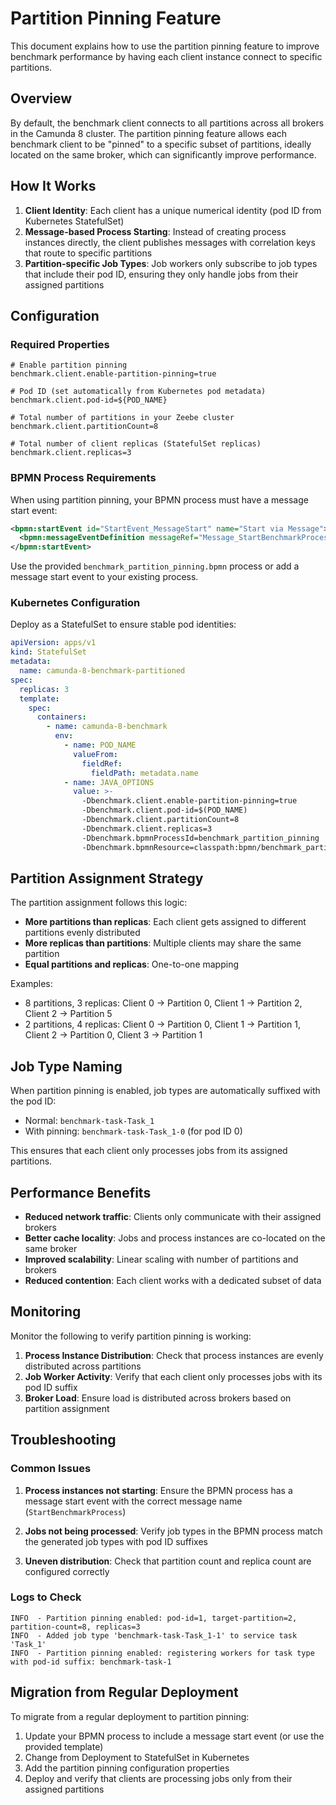 # Partition Pinning Feature

This document explains how to use the partition pinning feature to improve benchmark performance by having each client instance connect to specific partitions.

## Overview

By default, the benchmark client connects to all partitions across all brokers in the Camunda 8 cluster. The partition pinning feature allows each benchmark client to be "pinned" to a specific subset of partitions, ideally located on the same broker, which can significantly improve performance.

## How It Works

1. **Client Identity**: Each client has a unique numerical identity (pod ID from Kubernetes StatefulSet)
2. **Message-based Process Starting**: Instead of creating process instances directly, the client publishes messages with correlation keys that route to specific partitions
3. **Partition-specific Job Types**: Job workers only subscribe to job types that include their pod ID, ensuring they only handle jobs from their assigned partitions

## Configuration

### Required Properties

```properties
# Enable partition pinning
benchmark.client.enable-partition-pinning=true

# Pod ID (set automatically from Kubernetes pod metadata)
benchmark.client.pod-id=${POD_NAME}

# Total number of partitions in your Zeebe cluster
benchmark.client.partitionCount=8

# Total number of client replicas (StatefulSet replicas)
benchmark.client.replicas=3
```

### BPMN Process Requirements

When using partition pinning, your BPMN process must have a message start event:

```xml
<bpmn:startEvent id="StartEvent_MessageStart" name="Start via Message">
  <bpmn:messageEventDefinition messageRef="Message_StartBenchmarkProcess" />
</bpmn:startEvent>
```

Use the provided `benchmark_partition_pinning.bpmn` process or add a message start event to your existing process.

### Kubernetes Configuration

Deploy as a StatefulSet to ensure stable pod identities:

```yaml
apiVersion: apps/v1
kind: StatefulSet
metadata:
  name: camunda-8-benchmark-partitioned
spec:
  replicas: 3
  template:
    spec:
      containers:
        - name: camunda-8-benchmark
          env:
            - name: POD_NAME
              valueFrom:
                fieldRef:
                  fieldPath: metadata.name
            - name: JAVA_OPTIONS
              value: >-
                -Dbenchmark.client.enable-partition-pinning=true
                -Dbenchmark.client.pod-id=$(POD_NAME)
                -Dbenchmark.client.partitionCount=8
                -Dbenchmark.client.replicas=3
                -Dbenchmark.bpmnProcessId=benchmark_partition_pinning
                -Dbenchmark.bpmnResource=classpath:bpmn/benchmark_partition_pinning.bpmn
```

## Partition Assignment Strategy

The partition assignment follows this logic:

- **More partitions than replicas**: Each client gets assigned to different partitions evenly distributed
- **More replicas than partitions**: Multiple clients may share the same partition
- **Equal partitions and replicas**: One-to-one mapping

Examples:
- 8 partitions, 3 replicas: Client 0 → Partition 0, Client 1 → Partition 2, Client 2 → Partition 5
- 2 partitions, 4 replicas: Client 0 → Partition 0, Client 1 → Partition 1, Client 2 → Partition 0, Client 3 → Partition 1

## Job Type Naming

When partition pinning is enabled, job types are automatically suffixed with the pod ID:

- Normal: `benchmark-task-Task_1`
- With pinning: `benchmark-task-Task_1-0` (for pod ID 0)

This ensures that each client only processes jobs from its assigned partitions.

## Performance Benefits

- **Reduced network traffic**: Clients only communicate with their assigned brokers
- **Better cache locality**: Jobs and process instances are co-located on the same broker
- **Improved scalability**: Linear scaling with number of partitions and brokers
- **Reduced contention**: Each client works with a dedicated subset of data

## Monitoring

Monitor the following to verify partition pinning is working:

1. **Process Instance Distribution**: Check that process instances are evenly distributed across partitions
2. **Job Worker Activity**: Verify that each client only processes jobs with its pod ID suffix
3. **Broker Load**: Ensure load is distributed across brokers based on partition assignment

## Troubleshooting

### Common Issues

1. **Process instances not starting**: Ensure the BPMN process has a message start event with the correct message name (`StartBenchmarkProcess`)

2. **Jobs not being processed**: Verify job types in the BPMN process match the generated job types with pod ID suffixes

3. **Uneven distribution**: Check that partition count and replica count are configured correctly

### Logs to Check

```
INFO  - Partition pinning enabled: pod-id=1, target-partition=2, partition-count=8, replicas=3
INFO  - Added job type 'benchmark-task-Task_1-1' to service task 'Task_1'
INFO  - Partition pinning enabled: registering workers for task type with pod-id suffix: benchmark-task-1
```

## Migration from Regular Deployment

To migrate from a regular deployment to partition pinning:

1. Update your BPMN process to include a message start event (or use the provided template)
2. Change from Deployment to StatefulSet in Kubernetes
3. Add the partition pinning configuration properties
4. Deploy and verify that clients are processing jobs only from their assigned partitions